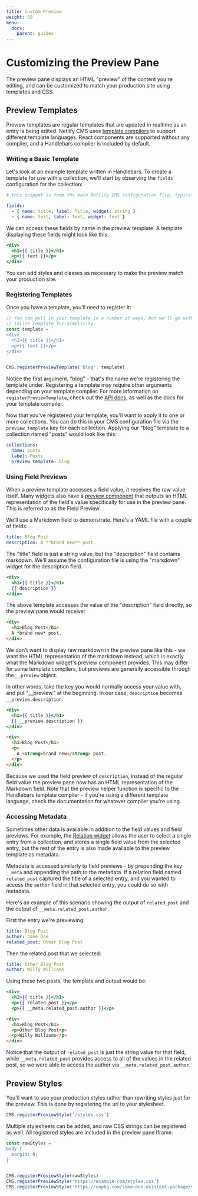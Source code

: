 ```yaml
---
title: Custom Preview
weight: 50
menu:
  docs:
    parent: guides
---
```


# Customizing the Preview Pane

The preview pane displays an HTML "preview" of the content you're editing, and can be customized to
match your production site using templates and CSS.

## Preview Templates

Preview templates are regular templates that are updated in realtime as an entry is being
edited. Netlify CMS uses [template compilers](#) to support different template languages. React
components are supported without any compiler, and a Handlebars compiler is included by
default.

### Writing a Basic Template

Let's look at an example template written in Handlebars. To create a template for use with a
collection, we'll start by observing the `fields` configuration for the collection:

```yaml
# this snippet is from the main Netlify CMS configuration file, typically config.yml

fields:
  - { name: title, label: Title, widget: string }
  - { name: text, label: Text, widget: text }
```

We can access these fields by name in the preview template. A template displaying these fields might
look like this:

```handlebars
<div>
  <h1>{{ title }}</h1>
  <p>{{ text }}</p>
</div>
```

You can add styles and classes as necessary to make the preview match your production site.


### Registering Templates

Once you have a template, you'll need to register it:

```js
// You can pull in your template in a number of ways, but we'll go with an
// inline template for simplicity.
const template = `
<div>
  <h1>{{ title }}</h1>
  <p>{{ text }}</p>
</div>
`

CMS.registerPreviewTemplate('blog', template)
```

Notice the first argument, "blog" - that's the name we're registering the template under.
Registering a template may require other arguments depending on your template compiler. For more
information on `registerPreviewTemplate`, check out the [API docs](#), as well as the docs for your
template compiler.

Now that you've registered your template, you'll want to apply it to one or more collections. You
can do this in your CMS configuration file via the `preview_template` key for each collection.
Applying our "blog" template to a collection named "posts" would look like this:

```yaml
collections:
  name: posts
  label: Posts
  preview_template: blog
```

### Using Field Previews

When a preview template accesses a field value, it receives the raw value itself. Many widgets also
have a [preview component](#) that outputs an HTML representation of the field's value specifically
for use in the preview pane. This is referred to as the Field Preview.

We'll use a Markdown field to demonstrate. Here's a YAML file with a couple of fields:

```yaml
title: Blog Post
description: A **brand new** post.
```

The "title" field is just a string value, but the "description" field contains markdown. We'll
assume the configuration file is using the "markdown" widget for the description field.

```handlebars
<div>
  <h1>{{ title }}</h1>
  {{ description }}
</div>
```

The above template accesses the value of the "description" field directly, so the preview pane would
receive:

```html
<div>
  <h1>Blog Post</h1>
  A *brand new* post.
</div>
```

We don't want to display raw markdown in the preview pane like this - we want the HTML
representation of the markdown instead, which is exactly what the Markdown widget's preview
component provides. This may differ for some template compilers, but previews are generally
accessible through the `__preview` object.

In other words, take the key you would normally access your value with, and put "__preview." at the
beginning. In our case, `description` becomes `__preview.description`.

```handlebars
<div>
  <h1>{{ title }}</h1>
  {{ __preview.description }}
</div>
```

```html
<div>
  <h1>Blog Post</h1>
  <p>
    A <strong>brand new</strong> post.
  </p>
</div>
```

Because we used the field preview of `description`, instead of the regular field value the preview
pane now has an HTML representation of the Markdown field. Note that the preview helper function is
specific to the Handlebars template compiler - if you're using a different template language, check
the documentation for whatever compiler you're using.


### Accessing Metadata

Sometimes other data is available in addition to the field values and field previews. For example,
the [Relation widget](#) allows the user to select a single entry from a collection, and stores a
single field value from the selected entry, but the rest of the entry is also made available to the
preview template as metadata.

Metadata is accessed similarly to field previews - by prepending the key `__meta` and appending the
path to the metadata. If a relation field named `related_post` captured the title of a selected
entry, and you wanted to access the `author` field in that selected entry, you could do so with
metadata.

Here's an example of this scenario showing the output of `related_post` and the output of
`__meta.related_post.author`.

First the entry we're previewing:

```yaml
title: Blog Post
author: Jane Doe
related_post: Other Blog Post
```

Then the related post that we selected:

```yaml
title: Other Blog Post
author: Willy Williams
```

Using these two posts, the template and output would be:

```handlebars
<div>
  <h1>{{ title }}</h1>
  <p>{{ related_post }}</p>
  <p>{{ __meta.related_post.author }}</p>
```

```html
<div>
  <h1>Blog Post</h1>
  <p>Other Blog Post<p>
  <p>Willy Williams</p>
</div>
```

Notice that the output of `related_post` is just the string value for that field, while
`__meta.related_post` provides access to all of the values in the related post, so we were able to
access the author via `__meta.related_post.author`.


## Preview Styles

You'll want to use your production styles rather than rewriting styles just for the preview. This is
done by registering the url to your stylesheet.

```js
CMS.registerPreviewStyle('/styles.css')
```

Multiple stylesheets can be added, and raw CSS strings can be registered as well. All registered
styles are included in the preview pane iframe.

```js
const rawStyles = `
body {
  margin: 0;
}
`

CMS.registerPreviewStyle(rawStyles)
CMS.registerPreviewStyle('https://example.com/styles.css')
CMS.registerPreviewStyle('https://unpkg.com/some-non-existent-package/styles.css')
```
